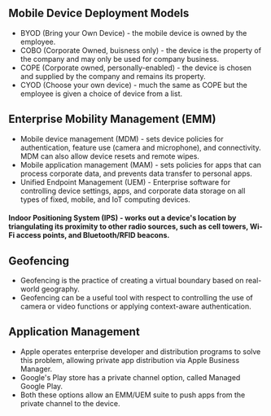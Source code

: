 ## Mobile Device Deployment Models

 - BYOD (Bring your Own Device) - the mobile device is owned by the employee. 
 - COBO (Corporate Owned, buisness only) - the device is the property of the company and may only be used for company business.
 - COPE (Corporate owned, personally-enabled) - the device is chosen and supplied by the company and remains its property. 
 - CYOD (Choose your own device) - much the same as COPE but the employee is given a choice of device from a list.

## Enterprise Mobility Management (EMM)
 
 - Mobile device management (MDM) - sets device policies for authentication, feature use (camera and microphone), and connectivity. MDM can also allow device resets and remote wipes.
 - Mobile application management (MAM) - sets policies for apps that can process corporate data, and prevents data transfer to personal apps.
 - Unified Endpoint Management (UEM) - Enterprise software for controlling device settings, apps, and corporate data storage on all types of fixed, mobile, and IoT computing devices.

#### Indoor Positioning System (IPS) - works out a device's location by triangulating its proximity to other radio sources, such as cell towers, Wi-Fi access points, and Bluetooth/RFID beacons.

## Geofencing

 - Geofencing is the practice of creating a virtual boundary based on real-world geography. 
 - Geofencing can be a useful tool with respect to controlling the use of camera or video functions or applying context-aware authentication.

## Application Management

 - Apple operates enterprise developer and distribution programs to solve this problem, allowing private app distribution via Apple Business Manager. 
 - Google's Play store has a private channel option, called Managed Google Play. 
 - Both these options allow an EMM/UEM suite to push apps from the private channel to the device. 

